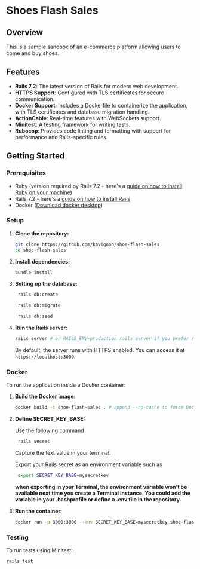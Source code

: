 # Shoes Flash Sales

## Overview
This is a sample sandbox of an e-commerce platform allowing users to come and buy shoes.

## Features

- **Rails 7.2**: The latest version of Rails for modern web development.
- **HTTPS Support**: Configured with TLS certificates for secure communication.
- **Docker Support**: Includes a Dockerfile to containerize the application, with TLS certificates and database migration handling.
- **ActionCable**: Real-time features with WebSockets support.
- **Minitest**: A testing framework for writing tests.
- **Rubocop**: Provides code linting and formatting with support for performance and Rails-specific rules.

## Getting Started

### Prerequisites

- Ruby (version required by Rails 7.2 - here's a [guide on how to install Ruby on your machine](https://www.ruby-lang.org/en/documentation/installation/))
- Rails 7.2 - here's a [guide on how to install Rails](https://guides.rubyonrails.org/getting_started.html#creating-a-new-rails-project-installing-rails)
- Docker ([Download docker desktop](https://www.docker.com/products/docker-desktop/))

### Setup

1. **Clone the repository:**

    ```bash
    git clone https://github.com/kavignon/shoe-flash-sales
    cd shoe-flash-sales
    ```

2. **Install dependencies:**

    ```bash
    bundle install
    ```

3. **Setting up the database:**

   ```bash
    rails db:create
    ```

   ```bash
    rails db:migrate
    ```

   ```bash
    rails db:seed
    ```

4. **Run the Rails server:**

    ```bash
    rails server # or RAILS_ENV=production rails server if you prefer running in production mode
    ```

   By default, the server runs with HTTPS enabled. You can access it at `https://localhost:3000`.

### Docker

To run the application inside a Docker container:

1. **Build the Docker image:**

    ```bash
    docker build -t shoe-flash-sales . # append --no-cache to force Docker to do clean builds.
    ```

2. **Define SECRET_KEY_BASE:**

   Use the following command

   ```bash
    rails secret
    ```

   Capture the text value in your terminal.

   Export your Rails secret as an environment variable such as

   ```bash
    export SECRET_KEY_BASE=mysecretkey
    ```

   __when exporting in your Terminal, the environment variable won't be available next time you create a Terminal instance. You could add the variable in your .bashprofile or define a .env file in the repository.__

4. **Run the container:**

    ```bash
    docker run -p 3000:3000 --env SECRET_KEY_BASE=mysecretkey shoe-flash-sales
    ```

### Testing

To run tests using Minitest:

```bash
rails test
```
